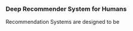 ### Deep Recommender System for Humans

Recommendation Systems are designed to be 

<div id="view"></div>
<div id="embedding0"></div>
<div id="embedding1"></div>

<script type="module" src="mf.js"></script>